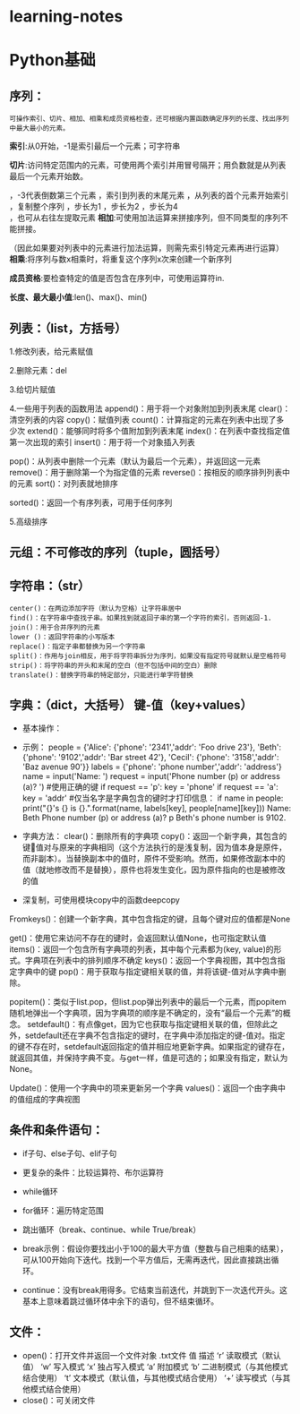 # learning-notes

# Python基础
## 序列：
    可操作索引、切片、相加、相乘和成员资格检查，还可根据内置函数确定序列的长度、找出序列中最大最小的元素。
**索引**:从0开始，-1是索引最后一个元素；可字符串

**切片**:访问特定范围内的元素，可使用两个索引并用冒号隔开；用负数就是从列表最后一个元素开始数。
 
 ，-3代表倒数第三个元素
 ，索引到列表的末尾元素
   ，从列表的首个元素开始索引
 ，复制整个序列
 ，步长为1    ，步长为2
 ，步长为4    
 ，也可从右往左提取元素
**相加**:可使用加法运算来拼接序列，但不同类型的序列不能拼接。
 
（因此如果要对列表中的元素进行加法运算，则需先索引特定元素再进行运算）
**相乘**:将序列与数x相乘时，将重复这个序列x次来创建一个新序列
 
**成员资格**:要检查特定的值是否包含在序列中，可使用运算符in.
 
**长度、最大最小值**:len()、max()、min()

## 列表：（list，方括号）
1.修改列表，给元素赋值

2.删除元素：del      
 
3.给切片赋值

4.一些用于列表的函数用法
append()：用于将一个对象附加到列表末尾
clear()：清空列表的内容
copy()：赋值列表
count()：计算指定的元素在列表中出现了多少次
extend()：能够同时将多个值附加到列表末尾
index()：在列表中查找指定值第一次出现的索引
insert()：用于将一个对象插入列表
     
pop()：从列表中删除一个元素（默认为最后一个元素），并返回这一元素
remove()：用于删除第一个为指定值的元素
reverse()：按相反的顺序排列列表中的元素
sort()：对列表就地排序    
        
sorted()：返回一个有序列表，可用于任何序列
         
5.高级排序
## 元组：不可修改的序列（tuple，圆括号）
	
## 字符串：（str）
	center()：在两边添加字符（默认为空格）让字符串居中
	find()：在字符串中查找子串。如果找到就返回子串的第一个字符的索引，否则返回-1.
	join()：用于合并序列的元素
	lower ()：返回字符串的小写版本
	replace()：指定子串都替换为另一个字符串
	split()：作用与join相反，用于将字符串拆分为序列，如果没有指定符号就默认是空格符号
	strip()：将字符串的开头和末尾的空白（但不包括中间的空白）删除
	translate()：替换字符串的特定部分，只能进行单字符替换

## 字典：（dict，大括号）   键-值（key+values）
* 基本操作：
 
* 示例：
people = {'Alice': {'phone': '2341','addr': 'Foo drive 23'},
            'Beth': {'phone': '9102','addr': 'Bar street 42'},
            'Cecil': {'phone': '3158','addr': 'Baz avenue 90'}}
labels = {'phone': 'phone number','addr': 'address'}
name = input('Name: ')
request = input('Phone number (p) or address (a)? ')
#使用正确的键
if request == 'p': key = 'phone'
if request == 'a': key = 'addr'
#仅当名字是字典包含的键时才打印信息：
if name in people: print("{}'s {} is {}.".format(name, labels[key], people[name][key]))
Name: Beth
Phone number (p) or address (a)? p
Beth's phone number is 9102.
* 字典方法：
clear()：删除所有的字典项
copy()：返回一个新字典，其包含的键值对与原来的字典相同（这个方法执行的是浅复制，因为值本身是原件，而非副本）。当替换副本中的值时，原件不受影响。然而，如果修改副本中的值（就地修改而不是替换），原件也将发生变化，因为原件指向的也是被修改的值
 
* 深复制，可使用模块copy中的函数deepcopy
 
Fromkeys()：创建一个新字典，其中包含指定的键，且每个键对应的值都是None
 
get()：使用它来访问不存在的键时，会返回默认值None，也可指定默认值
items()：返回一个包含所有字典项的列表，其中每个元素都为(key, value)的形式。字典项在列表中的排列顺序不确定
keys()：返回一个字典视图，其中包含指定字典中的键
pop()：用于获取与指定键相关联的值，并将该键-值对从字典中删除。
 
popitem()：类似于list.pop，但list.pop弹出列表中的最后一个元素，而popitem随机地弹出一个字典项，因为字典项的顺序是不确定的，没有“最后一个元素”的概念。
setdefault()：有点像get，因为它也获取与指定键相关联的值，但除此之外，setdefault还在字典不包含指定的键时，在字典中添加指定的键-值对。指定的键不存在时，setdefault返回指定的值并相应地更新字典。如果指定的键存在，就返回其值，并保持字典不变。与get一样，值是可选的；如果没有指定，默认为None。
 
Update()：使用一个字典中的项来更新另一个字典
values()：返回一个由字典中的值组成的字典视图

## 条件和条件语句：
* if子句、else子句、elif子句
* 更复杂的条件：比较运算符、布尔运算符
* while循环
* for循环：遍历特定范围
* 跳出循环（break、continue、while True/break）
* break示例：假设你要找出小于100的最大平方值（整数与自己相乘的结果），可从100开始向下迭代。找到一个平方值后，无需再迭代，因此直接跳出循环。
 
* continue：没有break用得多。它结束当前迭代，并跳到下一次迭代开头。这基本上意味着跳过循环体中余下的语句，但不结束循环。
## 文件：
* open()：打开文件并返回一个文件对象
.txt文件
值	描述
‘r’	读取模式（默认值）
‘w’	写入模式
‘x’	独占写入模式
‘a’	附加模式
‘b’	二进制模式（与其他模式结合使用）
‘t’	文本模式（默认值，与其他模式结合使用）
‘+’	读写模式（与其他模式结合使用）
* close()：可关闭文件



